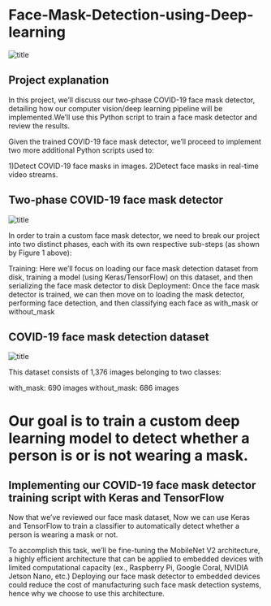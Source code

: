 # Face-Mask-Detection-using-Deep-learning

![title](https://assets.losspreventionmedia.com/uploads/2020/07/Mask-Detection-1280x720-1.jpg)

## Project explanation

In this project, we’ll discuss our two-phase COVID-19 face mask detector, detailing how our computer vision/deep learning pipeline will be implemented.We’ll use this Python script to train a face mask detector and review the results.

Given the trained COVID-19 face mask detector, we’ll proceed to implement two more additional Python scripts used to:

1)Detect COVID-19 face masks in images.
2)Detect face masks in real-time video streams.

## Two-phase COVID-19 face mask detector

![title](https://www.pyimagesearch.com/wp-content/uploads/2020/04/face_mask_detection_phases.png)


In order to train a custom face mask detector, we need to break our project into two distinct phases, each with its own respective sub-steps (as shown by Figure 1 above):

Training: Here we’ll focus on loading our face mask detection dataset from disk, training a model (using Keras/TensorFlow) on this dataset, and then serializing the face mask detector to disk
Deployment: Once the face mask detector is trained, we can then move on to loading the mask detector, performing face detection, and then classifying each face as with_mask or without_mask

##  COVID-19 face mask detection dataset

![title](https://www.pyimagesearch.com/wp-content/uploads/2020/04/face_mask_detection_dataset.jpg)

This dataset consists of 1,376 images belonging to two classes:

with_mask: 690 images
without_mask: 686 images
 
# Our goal is to train a custom deep learning model to detect whether a person is or is not wearing a mask. 

## Implementing our COVID-19 face mask detector training script with Keras and TensorFlow

Now that we’ve reviewed our face mask dataset, Now we can use Keras and TensorFlow to train a classifier to automatically detect whether a person is wearing a mask or not.

To accomplish this task, we’ll be fine-tuning the MobileNet V2 architecture, a highly efficient architecture that can be applied to embedded devices with limited computational capacity (ex., Raspberry Pi, Google Coral, NVIDIA Jetson Nano, etc.)
Deploying our face mask detector to embedded devices could reduce the cost of manufacturing such face mask detection systems, hence why we choose to use this architecture.









